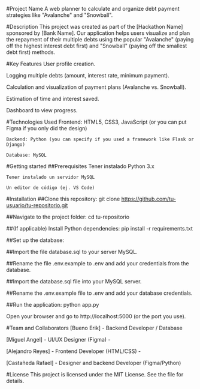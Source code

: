 #Project Name
A web planner to calculate and organize debt payment strategies like "Avalanche" and "Snowball".

#Description
This project was created as part of the [Hackathon Name] sponsored by [Bank Name]. Our application helps users visualize and plan the repayment of their multiple debts using the popular "Avalanche" (paying off the highest interest debt first) and "Snowball" (paying off the smallest debt first) methods.

#Key Features
User profile creation.

Logging multiple debts (amount, interest rate, minimum payment).

Calculation and visualization of payment plans (Avalanche vs. Snowball).

Estimation of time and interest saved.

Dashboard to view progress.

#Technologies Used
	Frontend: HTML5, CSS3, JavaScript (or you can put Figma if you only did the design)

	Backend: Python (you can specify if you used a framework like Flask or Django)

	Database: MySQL

#Getting started
##Prerequisites
	Tener instalado Python 3.x

	Tener instalado un servidor MySQL

	Un editor de código (ej. VS Code)


#Installation
##Clone this repository:
git clone https://github.com/tu-usuario/tu-repositorio.git

##Navigate to the project folder:
cd tu-repositorio

##(If applicable) Install Python dependencies:
pip install -r requirements.txt	

##Set up the database:

##Import the file database.sql to your server MySQL.

##Rename the file .env.example to .env and add your credentials from the database.

##Import the database.sql file into your MySQL server.

##Rename the .env.example file to .env and add your database credentials.

##Run the application:
python app.py

Open your browser and go to http://localhost:5000 (or the port you use).


#Team and Collaborators
[Bueno Erik] - Backend Developer / Database 

[Miguel Angel] - UI/UX Designer (Figma) -

[Alejandro Reyes] - Frontend Developer (HTML/CSS) -

[Castañeda Rafael] - Designer and backend Developer (Figma/Python) 


#License
This project is licensed under the MIT License. See the file for details.
